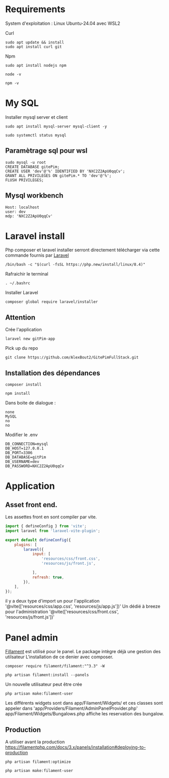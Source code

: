 # Requirements 

System d'exploitation : 
Linux Ubuntu-24.04 avec WSL2


Curl 
```
sudo apt update && install
sudo apt install curl git
```

Npm 

```
sudo apt install nodejs npm 
```

```
node -v
```

```
npm -v
```
# My SQL

Installer mysql server et client

```
sudo apt install mysql-server mysql-client -y

sudo systemctl status mysql
```

## Paramètrage sql pour wsl 
 
```
sudo mysql -u root
CREATE DATABASE gitePim;
CREATE USER 'dev'@'%' IDENTIFIED BY 'NXC2Z2ApU0qqCv';
GRANT ALL PRIVILEGES ON gitePim.* TO 'dev'@'%';
FLUSH PRIVILEGES;
```

##  Mysql workbench 

```
Host: localhost
user: dev
mdp: 'NXC2Z2ApU0qqCv'
```

# Laravel install 

Php composer et laravel installer serront directement télécharger via cette commande fournis par [Laravel](https://laravel.com/docs/11.x/installation#installing-php)

```
/bin/bash -c "$(curl -fsSL https://php.new/install/linux/8.4)"
```

Rafraichir le terminal 

```
. ~/.bashrc
```

Installer Laravel
```
composer global require laravel/installer
```

## Attention

Crée l'application
```
laravel new gitPim-app
```

Pick up du repo
```
git clone https://github.com/AlexBout2/GitePimFullStack.git
```

## Installation des dépendances 

```
composer install 
```

```
npm install 
```

Dans boite de dialogue : 

```
none 
MySQL
no
no
```

Modifier le .env

```.env
DB_CONNECTION=mysql
DB_HOST=127.0.0.1
DB_PORT=3306
DB_DATABASE=gitPim
DB_USERNAME=dev
DB_PASSWORD=NXC2Z2ApU0qqCv
```

#  Application

## Asset front end. 

Les assettes front en sont compiler par vite. 
```vite.config.js
import { defineConfig } from 'vite';
import laravel from 'laravel-vite-plugin';

export default defineConfig({
    plugins: [
        laravel({
            input: [
                'resources/css/front.css',
                'resources/js/front.js',

            ],
            refresh: true,
        }),
    ],
});
```

il y a deux type d'import un pour l'application '@vite(['resources/css/app.css', 'resources/js/app.js'])' 
Un dédié à breeze pour l'administration
 '@vite(['resources/css/front.css', 'resources/js/front.js'])'
# Panel admin 


[Fillament](https://filamentphp.com/docs/3.x/panels/installation) est utilisé  pour le panel. Le package intègre déjà une gestion des utilsateur 
L'installation de ce denier avec composer.

```
composer require filament/filament:"^3.3" -W

php artisan filament:install --panels
```

Un nouvelle utilisateur peut être crée 

```
php artisan make:filament-user
```
Les différents widgets sont dans app/Filament/Widgets/ et ces classes sont appeler dans 'app/Providers/Filament/AdminPanelProvider.php' 
app/Filament/Widgets/Bungalows.php affiche les reservation des bungalow. 

## Production
A utiliser avant la production
https://filamentphp.com/docs/3.x/panels/installation#deploying-to-production

```
php artisan filament:optimize
```
```
php artisan make:filament-user
```